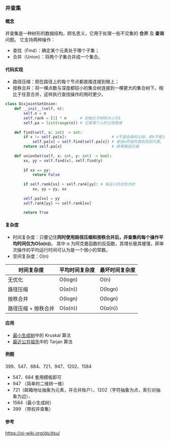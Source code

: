 ### 并查集

#### 概念

并查集是一种树形的数据结构，顾名思义，它用于处理一些不交集的 **合并** 及 **查询** 问题。 它支持两种操作：

- 查找（Find）：确定某个元素处于哪个子集；
- 合并（Union）：将两个子集合并成一个集合。

#### 代码实现

- 路径压缩：把在路径上的每个节点都直接连接到根上；
- 按秩合并：将一棵点数与深度都较小的集合树连接到一棵更大的集合树下。相比于任意合并，这样执行查找操作的用时更少。

```python
class DisjointSetUnion:
    def __init__(self, n):
        self.n = n
        self.rank = [1] * n      # 初始化子树的大小为1
        self.pa = list(range(n)) # 记录某个人的父母是谁
    
    def find(self, x: int) -> int:
        if x != self.pa[x]:                    # x不是自身的父母，即x不是该集合的代表
            self.pa[x] = self.find(self.pa[x]) # 查找x的祖先直到找到代表,
        return self.pa[x]                      # 顺带路径压缩
    
    def unionSet(self, x: int, y: int) -> bool:
        xx, yy = self.find(x), self.find(y)
        
        if xx == yy:
            return False
        
        if self.rank[xx] > self.rank[yy]: # 保证小的合到大的
            xx, yy = yy, xx
        
        self.pa[xx] = yy
        self.rank[yy] += self.rank[xx]
        
        return True
```

#### 复杂度

- 时间复杂度：只要记住**同时使用路径压缩和按秩合并后，并查集的每个操作平均时间仅为O(α(n))**。 其中 α 为阿克曼函数的反函数，其增长极其缓慢，即单次操作的平均运行时间可认为是一个很小的常数。
- 空间复杂度：O(n)

| 时间复杂度          | 平均时间复杂度 | 最坏时间复杂度 |
| ------------------- | -------------- | -------------- |
| 无优化              | O(logn)        | O(n)           |
| 路径压缩            | O(α(n))        | O(logn)        |
| 按秩合并            | O(logn)        | O(logn)        |
| 路径压缩 + 按秩合并 | O(α(n))        | O(α(n))        |

#### 应用

- [最小生成树](https://oi-wiki.org/graph/mst/)中的 Kruskal 算法
- [最近公共祖先](https://oi-wiki.org/graph/lca/)中的 Tarjan 算法

####  例题

399、547、684、721、947、1202、1584

- 547、684 套用模板即可
- 947 （简单的二维转一维）
- 721（邮箱地址抽象为元素，并合并账户）、1202（字符抽象为点，索引对抽象为边）、
- 1584（最小生成树）
- 399 （带权并查集）

#### 参考

https://oi-wiki.org/ds/dsu/

